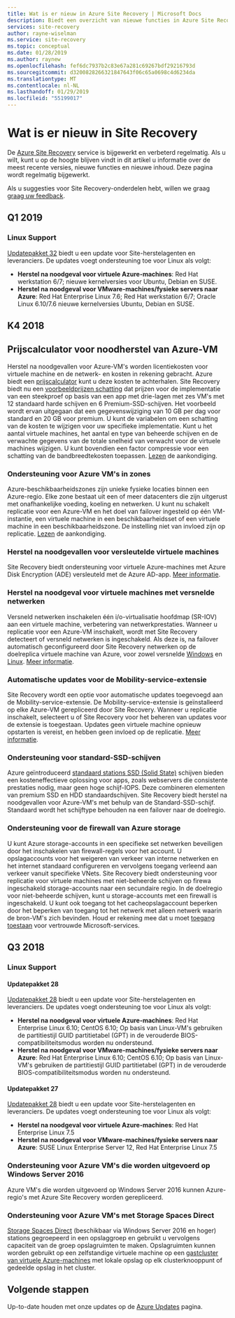 ```yaml
---
title: Wat is er nieuw in Azure Site Recovery | Microsoft Docs
description: Biedt een overzicht van nieuwe functies in Azure Site Recovery
services: site-recovery
author: rayne-wiselman
ms.service: site-recovery
ms.topic: conceptual
ms.date: 01/28/2019
ms.author: raynew
ms.openlocfilehash: fef6dc7937b2c83e67a281c69267bdf29216793d
ms.sourcegitcommit: d3200828266321847643f06c65a0698c4d6234da
ms.translationtype: MT
ms.contentlocale: nl-NL
ms.lasthandoff: 01/29/2019
ms.locfileid: "55199017"
---
```

# <a name="whats-new-in-site-recovery"></a>Wat is er nieuw in Site Recovery

De [Azure Site Recovery](site-recovery-overview.md) service is bijgewerkt en verbeterd regelmatig. Als u wilt, kunt u op de hoogte blijven vindt in dit artikel u informatie over de meest recente versies, nieuwe functies en nieuwe inhoud. Deze pagina wordt regelmatig bijgewerkt.

Als u suggesties voor Site Recovery-onderdelen hebt, willen we graag [graag uw feedback](https://feedback.azure.com/forums/256299-site-recovery).

## <a name="q1-2019"></a>Q1 2019

### <a name="linux-support"></a>Linux Support

[Updatepakket 32](https://support.microsoft.com/help/4485985/update-rollup-32-for-azure-site-recovery) biedt u een update voor Site-herstelagenten en leveranciers. De updates voegt ondersteuning toe voor Linux als volgt:

- **Herstel na noodgeval voor virtuele Azure-machines**: Red Hat werkstation 6/7; nieuwe kernelversies voor Ubuntu, Debian en SUSE.
- **Herstel na noodgeval voor VMware-machines/fysieke servers naar Azure**: Red Hat Enterprise Linux 7.6; Red Hat werkstation 6/7; Oracle Linux 6.10/7.6 nieuwe kernelversies Ubuntu, Debian en SUSE.



## <a name="q4-2018"></a>K4 2018

## <a name="pricing-calculator-for-azure-vm-disaster-recovery"></a>Prijscalculator voor noodherstel van Azure-VM

Herstel na noodgevallen voor Azure-VM's worden licentiekosten voor virtuele machine en de netwerk- en kosten in rekening gebracht. Azure biedt een [prijscalculator](https://aka.ms/a2a-cost-estimator) kunt u deze kosten te achterhalen. Site Recovery biedt nu een [voorbeeldprijzen schatting](https://aka.ms/a2a-cost-estimator) dat prijzen voor de implementatie van een steekproef op basis van een app met drie-lagen met zes VM's met 12 standaard harde schijven en 6 Premium-SSD-schijven. Het voorbeeld wordt ervan uitgegaan dat een gegevenswijziging van 10 GB per dag voor standard en 20 GB voor premium. U kunt de variabelen om een schatting van de kosten te wijzigen voor uw specifieke implementatie. Kunt u het aantal virtuele machines, het aantal en type van beheerde schijven en de verwachte gegevens van de totale snelheid van verwacht voor de virtuele machines wijzigen. U kunt bovendien een factor compressie voor een schatting van de bandbreedtekosten toepassen. [Lezen](https://azure.microsoft.com/blog/know-exactly-how-much-it-will-cost-for-enabling-dr-to-your-azure-vm/) de aankondiging.

### <a name="support-for-azure-vms-in-zones"></a>Ondersteuning voor Azure VM's in zones

Azure-beschikbaarheidszones zijn unieke fysieke locaties binnen een Azure-regio. Elke zone bestaat uit een of meer datacenters die zijn uitgerust met onafhankelijke voeding, koeling en netwerken. U kunt nu schakelt replicatie voor een Azure-VM en het doel van failover ingesteld op één VM-instantie, een virtuele machine in een beschikbaarheidsset of een virtuele machine in een beschikbaarheidszone. De instelling niet van invloed zijn op replicatie. [Lezen](https://azure.microsoft.com/blog/disaster-recovery-of-zone-pinned-azure-virtual-machines-to-another-region/) de aankondiging.
 
### <a name="disaster-recovery-for-encrypted-vms"></a>Herstel na noodgevallen voor versleutelde virtuele machines

Site Recovery biedt ondersteuning voor virtuele Azure-machines met Azure Disk Encryption (ADE) versleuteld met de Azure AD-app. [Meer informatie](azure-to-azure-how-to-enable-replication-ade-vms.md).

### <a name="disaster-recovery-for-vms-using-accelerated-networking"></a>Herstel na noodgeval voor virtuele machines met versnelde netwerken

Versneld netwerken inschakelen één i/o-virtualisatie hoofdmap (SR-IOV) aan een virtuele machine, verbetering van netwerkprestaties. Wanneer u replicatie voor een Azure-VM inschakelt, wordt met Site Recovery detecteert of versneld netwerken is ingeschakeld. Als deze is, na failover automatisch geconfigureerd door Site Recovery netwerken op de doelreplica virtuele machine van Azure, voor zowel versnelde [Windows](https://docs.microsoft.com/azure/virtual-network/create-vm-accelerated-networking-powershell#enable-accelerated-networking-on-existing-vms) en [Linux](https://docs.microsoft.com/azure/virtual-network/create-vm-accelerated-networking-cli#enable-accelerated-networking-on-existing-vms). [Meer informatie](azure-vm-disaster-recovery-with-accelerated-networking.md).

### <a name="automatic-updates-for-the-mobility-service-extension"></a>Automatische updates voor de Mobility-service-extensie

Site Recovery wordt een optie voor automatische updates toegevoegd aan de Mobility-service-extensie. De Mobility-service-extensie is geïnstalleerd op elke Azure-VM gerepliceerd door Site Recovery. Wanneer u replicatie inschakelt, selecteert u of Site Recovery voor het beheren van updates voor de extensie is toegestaan. Updates geen virtuele machine opnieuw opstarten is vereist, en hebben geen invloed op de replicatie. [Meer informatie](azure-to-azure-autoupdate.md).

### <a name="support-for-standard-ssd-disks"></a>Ondersteuning voor standard-SSD-schijven

Azure geïntroduceerd [standaard stations SSD (Solid State)](https://docs.microsoft.com/azure/virtual-machines/windows/disks-standard-ssd) schijven bieden een kosteneffectieve oplossing voor apps, zoals webservers die consistente prestaties nodig, maar geen hoge schijf-IOPS. Deze combineren elementen van premium SSD en HDD standaardschijven. Site Recovery biedt herstel na noodgevallen voor Azure-VM's met behulp van de Standard-SSD-schijf. Standaard wordt het schijftype behouden na een failover naar de doelregio.

### <a name="support-for-azure-storage-firewall"></a>Ondersteuning voor de firewall van Azure storage

U kunt Azure storage-accounts in een specifieke set netwerken beveiligen door het inschakelen van firewall-regels voor het account. U opslagaccounts voor het weigeren van verkeer van interne netwerken en het internet standaard configureren en vervolgens toegang verleend aan verkeer vanuit specifieke VNets. Site Recovery biedt ondersteuning voor replicatie voor virtuele machines met niet-beheerde schijven op firewa ingeschakeld storage-accounts naar een secundaire regio. In de doelregio voor niet-beheerde schijven, kunt u storage-accounts met een firewall is ingeschakeld. U kunt ook toegang tot het cacheopslagaccount beperken door het beperken van toegang tot het netwerk met alleen netwerk waarin de bron-VM's zich bevinden. Houd er rekening mee dat u moet [toegang toestaan](https://docs.microsoft.com/azure/storage/common/storage-network-security#exceptions) voor vertrouwde Microsoft-services.

## <a name="q3-2018"></a>Q3 2018 

### <a name="linux-support"></a>Linux Support

#### <a name="update-rollup-28"></a>Updatepakket 28

[Updatepakket 28](https://support.microsoft.com/help/4460079/update-rollup-28-for-azure-site-recovery) biedt u een update voor Site-herstelagenten en leveranciers. De updates voegt ondersteuning toe voor Linux als volgt:

- **Herstel na noodgeval voor virtuele Azure-machines**: Red Hat Enterprise Linux 6.10; CentOS 6.10; Op basis van Linux-VM's gebruiken de partitiestijl GUID partitietabel (GPT) in de verouderde BIOS-compatibiliteitsmodus worden nu ondersteund.
- **Herstel na noodgeval voor VMware-machines/fysieke servers naar Azure**: Red Hat Enterprise Linux 6.10; CentOS 6.10; Op basis van Linux-VM's gebruiken de partitiestijl GUID partitietabel (GPT) in de verouderde BIOS-compatibiliteitsmodus worden nu ondersteund.

#### <a name="update-rollup-27"></a>Updatepakket 27

[Updatepakket 28](https://support.microsoft.com/help/4460079/update-rollup-28-for-azure-site-recovery) biedt u een update voor Site-herstelagenten en leveranciers. De updates voegt ondersteuning toe voor Linux als volgt:

- **Herstel na noodgeval voor virtuele Azure-machines**: Red Hat Enterprise Linux 7.5
- **Herstel na noodgeval voor VMware-machines/fysieke servers naar Azure**: SUSE Linux Enterprise Server 12, Red Hat Enterprise Linux 7.5

### <a name="support-for-azure-vms-running-on-windows-server-2016"></a>Ondersteuning voor Azure VM's die worden uitgevoerd op Windows Server 2016

Azure VM's die worden uitgevoerd op Windows Server 2016 kunnen Azure-regio's met Azure Site Recovery worden gerepliceerd.

### <a name="support-for-azure-vms-running-storage-spaces-direct"></a>Ondersteuning voor Azure VM's met Storage Spaces Direct

[Storage Spaces Direct](https://docs.microsoft.com/windows-server/storage/storage-spaces/storage-spaces-direct-overview) (beschikbaar via Windows Server 2016 en hoger) stations gegroepeerd in een opslaggroep en gebruikt u vervolgens capaciteit van de groep opslagruimten te maken. Opslagruimten kunnen worden gebruikt op een zelfstandige virtuele machine op een [gastcluster van virtuele Azure-machines](https://docs.microsoft.com/windows-server/storage/storage-spaces/storage-spaces-direct-in-vm) met lokale opslag op elk clusterknooppunt of gedeelde opslag in het cluster.

## <a name="next-steps"></a>Volgende stappen

Up-to-date houden met onze updates op de [Azure Updates](https://azure.microsoft.com/updates/?product=site-recovery) pagina.


